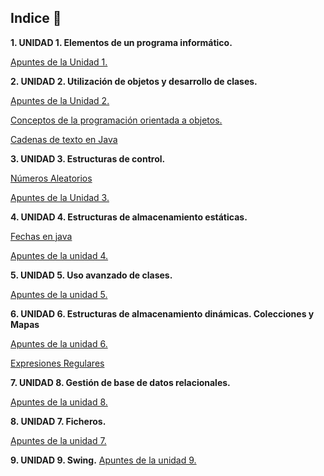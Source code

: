 
## Indice 🚀

**1. UNIDAD 1. Elementos de un programa informático.**

  [Apuntes de la Unidad 1.](TEMA1/Apuntes.md)

**2. UNIDAD 2. Utilización de objetos y desarrollo de clases.**

  [Apuntes de la Unidad 2.](TEMA2/Apuntes.md)

  [Conceptos de la programación orientada a objetos.](TEMA2/conceptosPOO.md)

  [Cadenas de texto en Java](TEMA2/Strings.md)

**3. UNIDAD 3. Estructuras de control.**
  
  [Números Aleatorios](TEMA3/Aleatorios.md)
  
  [Apuntes de la Unidad 3.](TEMA3/Apuntes.md)

**4. UNIDAD 4. Estructuras de almacenamiento estáticas.**

  [Fechas en java](TEMA4/FechasJava.md)

  [Apuntes de la unidad 4.](TEMA4/Apuntes.md)

**5. UNIDAD 5. Uso avanzado de clases.**

[Apuntes de la unidad 5.](TEMA5/Apuntes.md)

**6. UNIDAD 6. Estructuras de almacenamiento dinámicas. Colecciones y Mapas**

[Apuntes de la unidad 6.](TEMA6/Apuntes.md)

[Expresiones Regulares](TEMA6/ExpresionesRegulares.md)

<a href="TEMA6/preguntas.md" style="display:none;"></a>

**7. UNIDAD 8. Gestión de base de datos relacionales.**

[Apuntes de la unidad 8.](TEMA8/Apuntes.md)

**8. UNIDAD 7. Ficheros.**

[Apuntes de la unidad 7.](TEMA7/Apuntes.md)

**9. UNIDAD 9. Swing.**
[Apuntes de la unidad 9.](TemaSwing/Swing.md)